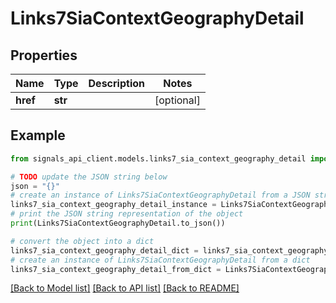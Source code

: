 # Links7SiaContextGeographyDetail


## Properties

Name | Type | Description | Notes
------------ | ------------- | ------------- | -------------
**href** | **str** |  | [optional] 

## Example

```python
from signals_api_client.models.links7_sia_context_geography_detail import Links7SiaContextGeographyDetail

# TODO update the JSON string below
json = "{}"
# create an instance of Links7SiaContextGeographyDetail from a JSON string
links7_sia_context_geography_detail_instance = Links7SiaContextGeographyDetail.from_json(json)
# print the JSON string representation of the object
print(Links7SiaContextGeographyDetail.to_json())

# convert the object into a dict
links7_sia_context_geography_detail_dict = links7_sia_context_geography_detail_instance.to_dict()
# create an instance of Links7SiaContextGeographyDetail from a dict
links7_sia_context_geography_detail_from_dict = Links7SiaContextGeographyDetail.from_dict(links7_sia_context_geography_detail_dict)
```
[[Back to Model list]](../README.md#documentation-for-models) [[Back to API list]](../README.md#documentation-for-api-endpoints) [[Back to README]](../README.md)


